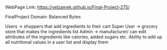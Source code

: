 WebPage Link: https://yelzamek.github.io/Final-Project-275/

FinalProject
Domain: Balanced Bytes

Users → shoppers that add ingredients to their cart
Super User → grocery store that makes the ingredients list
Admin → manufacturer/ can edit attributes of the ingredients like calories, added sugars etc.
Ability to add up all nutritional values in a user list and display them
